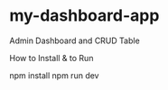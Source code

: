 # my-dashboard-app
Admin Dashboard and CRUD Table

How to Install & to Run

npm install
npm run dev
